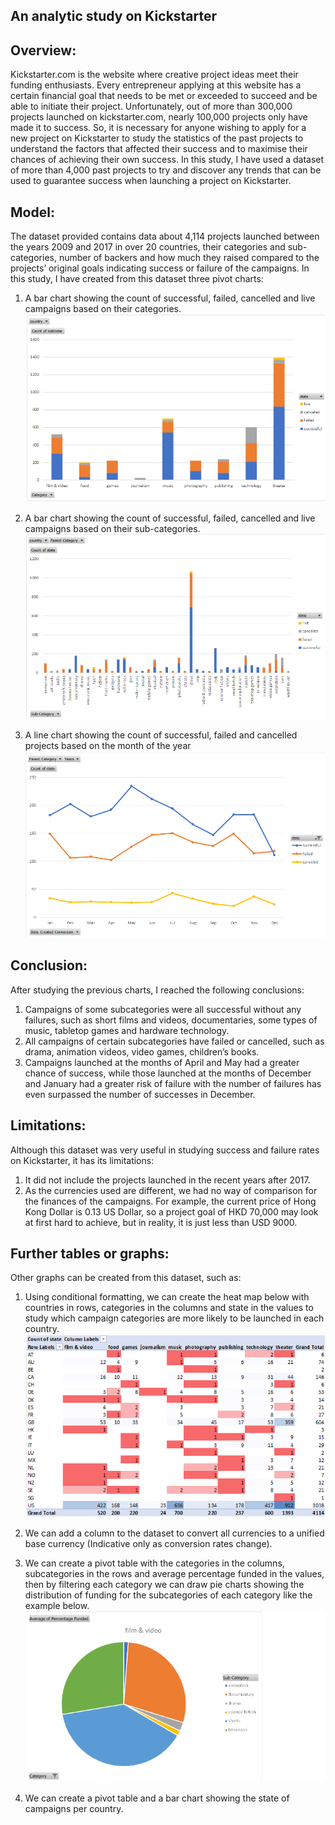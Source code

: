## An analytic study on Kickstarter

## Overview:
Kickstarter.com is the website where creative project ideas meet their funding enthusiasts. Every entrepreneur applying at this website has a certain financial goal that needs to be met or exceeded to succeed and be able to initiate their project. 
Unfortunately, out of more than 300,000 projects launched on kickstarter.com, nearly 100,000 projects only have made it to success. So, it is necessary for anyone wishing to apply for a new project on Kickstarter to study the statistics of the past projects to understand the factors that affected their success and to maximise their chances of achieving their own success.
In this study, I have used a dataset of more than 4,000 past projects to try and discover any trends that can be used to guarantee success when launching a project on Kickstarter.
## Model:
The dataset provided contains data about 4,114 projects launched between the years 2009 and 2017 in over 20 countries, their categories and sub-categories, number of backers and how much they raised compared to the projects’ original goals indicating success or failure of the campaigns.
In this study, I have created from this dataset three pivot charts:
1)	A bar chart showing the count of successful, failed, cancelled and live campaigns based on their categories.
 ![category-stats](/Images/category-stats.png)
2)	A bar chart showing the count of successful, failed, cancelled and live campaigns based on their sub-categories.
 ![subcategorystats](/Images/SubcategoryStats.png)

3)	A line chart showing the count of successful, failed and cancelled projects based on the month of the year
 ![line-chart](/Images/line-chart.png)

## Conclusion:
After studying the previous charts, I reached the following conclusions:
1)	Campaigns of some subcategories were all successful without any failures, such as short films and videos, documentaries, some types of music, tabletop games and hardware technology.
2)	All campaigns of certain subcategories have failed or cancelled, such as drama, animation videos, video games, children’s books.
3)	Campaigns launched at the months of April and May had a greater chance of success, while those launched at the months of December and January had a greater risk of failure with the number of failures has even surpassed the number of successes in December.

## Limitations:
Although this dataset was very useful in studying success and failure rates on Kickstarter, it has its limitations:
1)	It did not include the projects launched in the recent years after 2017.
2)	As the currencies used are different, we had no way of comparison for the finances of the campaigns. For example, the current price of Hong Kong Dollar is 0.13 US Dollar, so a project goal of HKD 70,000 may look at first hard to achieve, but in reality, it is just less than USD 9000.

## Further tables or graphs:
Other graphs can be created from this dataset, such as:
1)	Using conditional formatting, we can create the heat map below with countries in rows, categories in the columns and state in the values to study which campaign categories are more likely to be launched in each country.
  ![heatmap](/Images/heatmap.png)

2)	We can add a column to the dataset to convert all currencies to a unified base currency (Indicative only as conversion rates change).
3)	We can create a pivot table with the categories in the columns, subcategories in the rows and average percentage funded in the values, then by filtering each category we can draw pie charts showing the distribution of funding for the subcategories of each category like the example below.
 ![pie-chart](/Images/pie-chart.png) 
4)	We can create a pivot table and a bar chart showing the state of campaigns per country.

